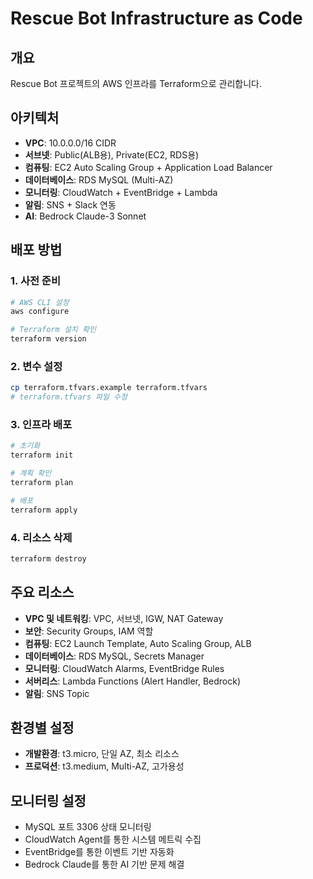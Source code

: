 # Rescue Bot Infrastructure as Code

## 개요
Rescue Bot 프로젝트의 AWS 인프라를 Terraform으로 관리합니다.

## 아키텍처
- **VPC**: 10.0.0.0/16 CIDR
- **서브넷**: Public(ALB용), Private(EC2, RDS용)
- **컴퓨팅**: EC2 Auto Scaling Group + Application Load Balancer
- **데이터베이스**: RDS MySQL (Multi-AZ)
- **모니터링**: CloudWatch + EventBridge + Lambda
- **알림**: SNS + Slack 연동
- **AI**: Bedrock Claude-3 Sonnet

## 배포 방법

### 1. 사전 준비
```bash
# AWS CLI 설정
aws configure

# Terraform 설치 확인
terraform version
```

### 2. 변수 설정
```bash
cp terraform.tfvars.example terraform.tfvars
# terraform.tfvars 파일 수정
```

### 3. 인프라 배포
```bash
# 초기화
terraform init

# 계획 확인
terraform plan

# 배포
terraform apply
```

### 4. 리소스 삭제
```bash
terraform destroy
```

## 주요 리소스
- **VPC 및 네트워킹**: VPC, 서브넷, IGW, NAT Gateway
- **보안**: Security Groups, IAM 역할
- **컴퓨팅**: EC2 Launch Template, Auto Scaling Group, ALB
- **데이터베이스**: RDS MySQL, Secrets Manager
- **모니터링**: CloudWatch Alarms, EventBridge Rules
- **서버리스**: Lambda Functions (Alert Handler, Bedrock)
- **알림**: SNS Topic

## 환경별 설정
- **개발환경**: t3.micro, 단일 AZ, 최소 리소스
- **프로덕션**: t3.medium, Multi-AZ, 고가용성

## 모니터링 설정
- MySQL 포트 3306 상태 모니터링
- CloudWatch Agent를 통한 시스템 메트릭 수집
- EventBridge를 통한 이벤트 기반 자동화
- Bedrock Claude를 통한 AI 기반 문제 해결